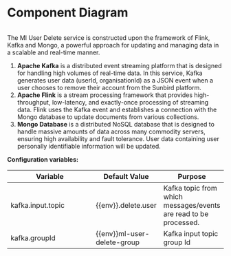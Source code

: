 # Component Diagram



<figure><img src="../../../../../.gitbook/assets/Screenshot 2023-12-15 at 5.09.19 PM.png" alt=""><figcaption></figcaption></figure>

The Ml User Delete service is constructed upon the framework of Flink, Kafka and Mongo, a powerful approach for updating and managing data in a scalable and real-time manner.

1. **Apache Kafka** is a distributed event streaming platform that is designed for handling high volumes of real-time data. In this service, Kafka generates user data (userId, organisationId) as a JSON event when a user chooses to remove their account from the Sunbird platform.
2. **Apache Flink** is a stream processing framework that provides high-throughput, low-latency, and exactly-once processing of streaming data. Flink uses the Kafka event and establishes a connection with the Mongo database to update documents from various collections.
3. **Mongo Database** is a distributed NoSQL database that is designed to handle massive amounts of data across many commodity servers, ensuring high availability and fault tolerance. User data containing user personally identifiable information will be updated.

**Configuration variables:**

<table><thead><tr><th width="246">Variable</th><th>Default Value</th><th>Purpose</th></tr></thead><tbody><tr><td>kafka.input.topic</td><td>{{env}}.delete.user</td><td>Kafka topic from which messages/events are read to be processed.</td></tr><tr><td>kafka.groupId</td><td>{{env}}ml-user-delete-group</td><td>Kafka input topic group Id</td></tr></tbody></table>

